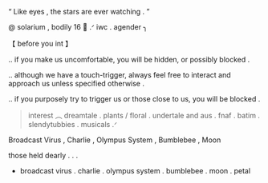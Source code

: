 “ Like eyes , the stars are ever watching . ”

@ solarium , bodily 16
💫 .ᐟ iwc . agender ╮ 

【 before you int 】

.. if you make us uncomfortable, you will be hidden, or possibly blocked .

.. although we have a touch-trigger, always feel free to interact and approach us unless specified otherwise .

.. if you purposely try to trigger us or those close to us, you will be blocked .

> interest ︵ dreamtale . plants / floral . undertale and aus . fnaf . batim . slendytubbies . musicals  .ᐟ


Broadcast Virus  ,  Charlie  ,  Olympus System ,  Bumblebee  ,  Moon

those held dearly . . .
- broadcast virus . charlie . olympus system . bumblebee . moon . petal
